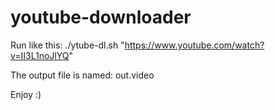 # youtube-downloader

Run like this: ./ytube-dl.sh "https://www.youtube.com/watch?v=II3L1noJlYQ"

The output file is named: out.video

Enjoy :)

